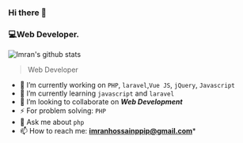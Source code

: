 ### Hi there 👋

<!--
**imranhossainppip** is a ✨ _special_ ✨ repository because its `README.md` (this file) appears on your GitHub profile.
-->
### 💻Web Developer. 
![Imran's github stats](https://github-readme-stats.vercel.app/api?username=imranhossainppip&show_icons=true&count_private=true)

>Web Developer

- 🔭 I’m currently working on `PHP`, `laravel`,`Vue JS`, `jQuery`, `Javascript`
- 🌱 I’m currently learning `javascript` and  `laravel` 
- 👯 I’m looking to collaborate on ***Web Development***
- ⚡ For problem solving: `PHP`
- 💬 Ask me about `php`
- 📫 How to reach me: **imranhossainppip@gmail.com***
